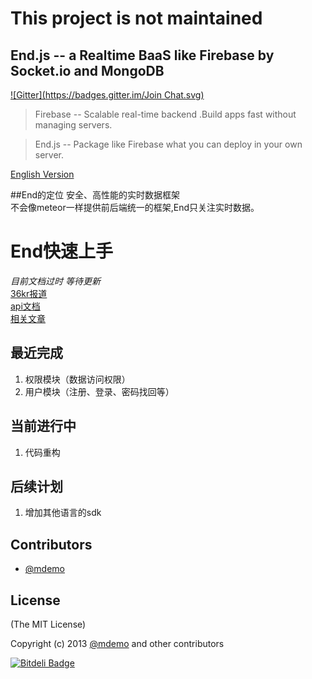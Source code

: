 # This project is not maintained
## End.js -- a Realtime BaaS like Firebase by Socket.io and MongoDB
[![Gitter](https://badges.gitter.im/Join Chat.svg)](https://gitter.im/demohi/end?utm_source=badge&utm_medium=badge&utm_campaign=pr-badge&utm_content=badge)

>Firebase -- Scalable real-time backend .Build apps fast without managing servers.

>End.js -- Package like Firebase what you can deploy in your own server.


[English Version](https://github.com/foss4good/end)

##End的定位
安全、高性能的实时数据框架  
不会像meteor一样提供前后端统一的框架,End只关注实时数据。

# End快速上手  
*目前文档过时 等待更新*  
[36kr报道](http://www.36kr.com/p/202573.html)  
[api文档](http://demohi.github.io/end/#!/api/End)  
[相关文章](http://boke.us/tags/End.js/)

## 最近完成  
1. 权限模块（数据访问权限）  
2. 用户模块（注册、登录、密码找回等）  
 
## 当前进行中
1. 代码重构

## 后续计划
1. 增加其他语言的sdk

## Contributors
* [@mdemo](http://weibo.com/mdemo)


## License
(The MIT License)

Copyright (c) 2013 [@mdemo](http://weibo.com/mdemo) and other contributors


[![Bitdeli Badge](https://d2weczhvl823v0.cloudfront.net/demohi/end/trend.png)](https://bitdeli.com/free "Bitdeli Badge")

